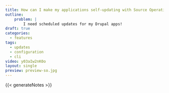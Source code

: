 ```yaml
---
title: How can I make my applications self-updating with Source Operations?
outline:
    problem: |
        I need scheduled updates for my Drupal apps!
draft: true
categories:
  - features
tags:
  - updates
  - configuration
  - cli
video: y03aIw2nK0o
layout: single
preview: preview-so.jpg
---
```


{{< generateNotes >}}
